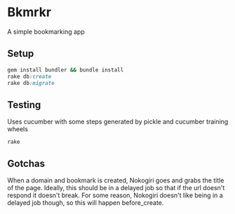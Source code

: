 # Bkmrkr

A simple bookmarking app

## Setup

  ```ruby
  gem install bundler && bundle install
  rake db:create
  rake db:migrate
  ```

## Testing

Uses cucumber with some steps generated by pickle and cucumber training wheels

  ```
  rake
  ```

## Gotchas

When a domain and bookmark is created, Nokogiri goes and grabs the title of the page. Ideally, this should be in a delayed job so that if the url doesn't respond it doesn't break. For some reason, Nokogiri doesn't like being in a delayed job though, so this will happen before_create.


